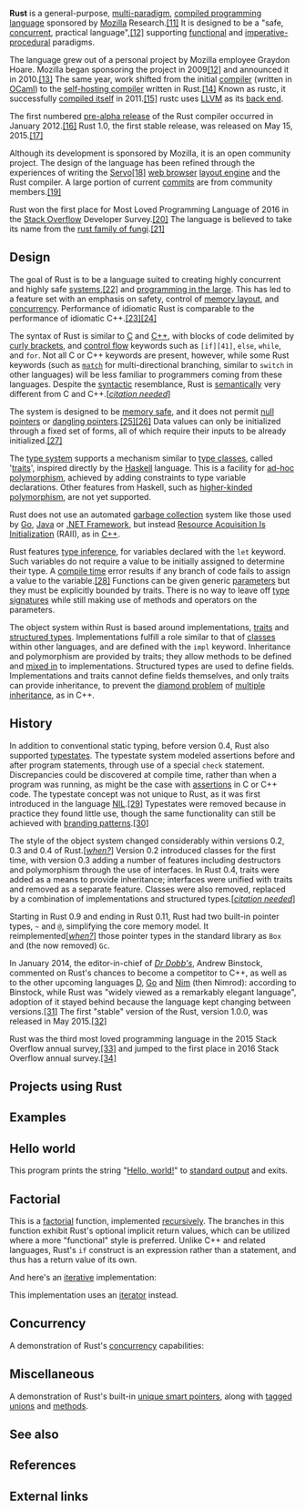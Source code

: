 **Rust** is a general-purpose, [multi-paradigm][0], [compiled programming language][1] sponsored by [Mozilla][2] Research.[\[11\]][3] It is designed to be a "safe, [concurrent][4], practical language",[\[12\]][5] supporting [functional][6] and [imperative-procedural][7] paradigms.

The language grew out of a personal project by Mozilla employee Graydon Hoare. Mozilla began sponsoring the project in 2009[\[12\]][5] and announced it in 2010\.[\[13\]][8] The same year, work shifted from the initial [compiler][9] (written in [OCaml][10]) to the [self-hosting compiler][11] written in Rust.[\[14\]][12] Known as rustc, it successfully [compiled itself][13] in 2011\.[\[15\]][14] rustc uses [LLVM][15] as its [back end][16].

The first numbered [pre-alpha release][17] of the Rust compiler occurred in January 2012\.[\[16\]][18] Rust 1.0, the first stable release, was released on May 15, 2015\.[\[17\]][19]

Although its development is sponsored by Mozilla, it is an open community project. The design of the language has been refined through the experiences of writing the [Servo][20][\[18\]][21] [web browser][22] [layout engine][23] and the Rust compiler. A large portion of current [commits][24] are from community members.[\[19\]][25]

Rust won the first place for Most Loved Programming Language of 2016 in the [Stack Overflow][26] Developer Survey.[\[20\]][27] The language is believed to take its name from the [rust family of fungi][28].[\[21\]][29]

## Design

The goal of Rust is to be a language suited to creating highly concurrent and highly safe [systems][30],[\[22\]][31] and [programming in the large][32]. This has led to a feature set with an emphasis on safety, control of [memory layout][33], and [concurrency][34]. Performance of idiomatic Rust is comparable to the performance of idiomatic C++.[\[23\]][35][\[24\]][36]

The syntax of Rust is similar to [C][37] and [C++][38], with blocks of code delimited by [curly brackets][39], and [control flow][40] keywords such as `[if][41]`, `else`, `while`, and `for`. Not all C or C++ keywords are present, however, while some Rust keywords (such as [`match`][42] for multi-directional branching, similar to `switch` in other languages) will be less familiar to programmers coming from these languages. Despite the [syntactic][43] resemblance, Rust is [semantically][44] very different from C and C++.\[_[citation needed][45]_\]

The system is designed to be [memory safe][46], and it does not permit [null pointers][47] or [dangling pointers][48].[\[25\]][49][\[26\]][50] Data values can only be initialized through a fixed set of forms, all of which require their inputs to be already initialized.[\[27\]][51]

The [type system][52] supports a mechanism similar to [type classes][53], called '[traits][54]', inspired directly by the [Haskell][55] language. This is a facility for [ad-hoc polymorphism][56], achieved by adding constraints to type variable declarations. Other features from Haskell, such as [higher-kinded polymorphism][57], are not yet supported.

Rust does not use an automated [garbage collection][58] system like those used by [Go][59], [Java][60] or [.NET Framework][61], but instead [Resource Acquisition Is Initialization][62] (RAII), as in [C++][38].

Rust features [type inference][63], for variables declared with the `let` keyword. Such variables do not require a value to be initially assigned to determine their type. A [compile time][64] error results if any branch of code fails to assign a value to the variable.[\[28\]][65] Functions can be given generic [parameters][66] but they must be explicitly bounded by traits. There is no way to leave off [type signatures][67] while still making use of methods and operators on the parameters.

The object system within Rust is based around implementations, [traits][54] and [structured types][68]. Implementations fulfill a role similar to that of [classes][69] within other languages, and are defined with the `impl` keyword. Inheritance and polymorphism are provided by traits; they allow methods to be defined and [mixed in][70] to implementations. Structured types are used to define fields. Implementations and traits cannot define fields themselves, and only traits can provide inheritance, to prevent the [diamond problem][71] of [multiple inheritance][72], as in C++.

## History

In addition to conventional static typing, before version 0.4, Rust also supported [typestates][73]. The typestate system modeled assertions before and after program statements, through use of a special `check` statement. Discrepancies could be discovered at compile time, rather than when a program was running, as might be the case with [assertions][74] in C or C++ code. The typestate concept was not unique to Rust, as it was first introduced in the language [NIL][75].[\[29\]][76] Typestates were removed because in practice they found little use, though the same functionality can still be achieved with [branding patterns][77].[\[30\]][78]

The style of the object system changed considerably within versions 0.2, 0.3 and 0.4 of Rust.\[_[when?][79]_\] Version 0.2 introduced classes for the first time, with version 0.3 adding a number of features including destructors and polymorphism through the use of interfaces. In Rust 0.4, traits were added as a means to provide inheritance; interfaces were unified with traits and removed as a separate feature. Classes were also removed, replaced by a combination of implementations and structured types.\[_[citation needed][45]_\]

Starting in Rust 0.9 and ending in Rust 0.11, Rust had two built-in pointer types, `~` and `@`, simplifying the core memory model. It reimplemented\[_[when?][79]_\] those pointer types in the standard library as `Box` and (the now removed) `Gc`.

In January 2014, the editor-in-chief of _[Dr Dobb's][80]_, Andrew Binstock, commented on Rust's chances to become a competitor to C++, as well as to the other upcoming languages [D][81], [Go][59] and [Nim][82] (then Nimrod): according to Binstock, while Rust was "widely viewed as a remarkably elegant language", adoption of it stayed behind because the language kept changing between versions.[\[31\]][83] The first "stable" version of the Rust, version 1.0.0, was released in May 2015\.[\[32\]][84]

Rust was the third most loved programming language in the 2015 Stack Overflow annual survey,[\[33\]][85] and jumped to the first place in 2016 Stack Overflow annual survey.[\[34\]][86]

## Projects using Rust

## Examples

## Hello world

This program prints the string "[Hello, world!][87]" to [standard output][88] and exits.

## Factorial

This is a [factorial][89] function, implemented [recursively][90]. The branches in this function exhibit Rust's optional implicit return values, which can be utilized where a more "functional" style is preferred. Unlike C++ and related languages, Rust's `if` construct is an expression rather than a statement, and thus has a return value of its own.

And here's an [iterative][91] implementation:

This implementation uses an [iterator][92] instead.

## Concurrency

A demonstration of Rust's [concurrency][93] capabilities:

## Miscellaneous

A demonstration of Rust's built-in [unique smart pointers][94], along with [tagged unions][95] and [methods][96].

## See also

## References

## External links

[0]: /wiki/Multi-paradigm_programming_language "Multi-paradigm programming language"
[1]: /wiki/Compiled_programming_language "Compiled programming language"
[2]: /wiki/Mozilla "Mozilla"
[3]: #cite_note-lamda-11
[4]: /wiki/Concurrent_programming_language "Concurrent programming language"
[5]: #cite_note-FAQ_-_The_Rust_Project-12
[6]: /wiki/Functional_programming "Functional programming"
[7]: /wiki/Procedural_programming "Procedural programming"
[8]: #cite_note-future-tense-13
[9]: /wiki/Compiler "Compiler"
[10]: /wiki/OCaml "OCaml"
[11]: /wiki/Self-hosting_compiler "Self-hosting compiler"
[12]: #cite_note-rust-in-rust-14
[13]: /wiki/Bootstrapping_(compilers) "Bootstrapping (compilers)"
[14]: #cite_note-rust-compiles-rust-15
[15]: /wiki/LLVM "LLVM"
[16]: /wiki/Front_and_back_ends "Front and back ends"
[17]: /wiki/Software_release_life_cycle#Pre-alpha "Software release life cycle"
[18]: #cite_note-rustc-0.1-16
[19]: #cite_note-17
[20]: /wiki/Servo_(layout_engine) "Servo (layout engine)"
[21]: #cite_note-rustinservo-18
[22]: /wiki/Web_browser "Web browser"
[23]: /wiki/Layout_engine "Layout engine"
[24]: /wiki/Commit_(version_control) "Commit (version control)"
[25]: #cite_note-contributors-19
[26]: /wiki/Stack_Overflow "Stack Overflow"
[27]: #cite_note-20
[28]: /wiki/Rust_(fungus) "Rust (fungus)"
[29]: #cite_note-rust-name-21
[30]: /wiki/System_programming "System programming"
[31]: #cite_note-infoq2012-22
[32]: /wiki/Programming_in_the_large "Programming in the large"
[33]: /wiki/Memory_map "Memory map"
[34]: /wiki/Concurrency_(computer_science) "Concurrency (computer science)"
[35]: #cite_note-cpp-design-goals-23
[36]: #cite_note-how-fast-is-rust-24
[37]: /wiki/C_(programming_language) "C (programming language)"
[38]: /wiki/C%2B%2B "C++"
[39]: /wiki/Bracket#Curly_brackets "Bracket"
[40]: /wiki/Control_flow "Control flow"
[41]: /wiki/Conditional_(computer_programming) "Conditional (computer programming)"
[42]: /wiki/Pattern_matching "Pattern matching"
[43]: /wiki/Syntax_(programming_languages) "Syntax (programming languages)"
[44]: /wiki/Semantics_(computer_science) "Semantics (computer science)"
[45]: /wiki/Wikipedia:Citation_needed "Wikipedia:Citation needed"
[46]: /wiki/Memory_safe "Memory safe"
[47]: /wiki/Null_pointer "Null pointer"
[48]: /wiki/Dangling_pointer "Dangling pointer"
[49]: #cite_note-cnet-25
[50]: #cite_note-lwn-26
[51]: #cite_note-lang-faq-27
[52]: /wiki/Type_system "Type system"
[53]: /wiki/Type_class "Type class"
[54]: /wiki/Trait_(computer_programming) "Trait (computer programming)"
[55]: /wiki/Haskell_(programming_language) "Haskell (programming language)"
[56]: /wiki/Ad-hoc_polymorphism "Ad-hoc polymorphism"
[57]: /wiki/Type_class#Higher-kinded_polymorphism "Type class"
[58]: /wiki/Garbage_collection_(computer_science) "Garbage collection (computer science)"
[59]: /wiki/Go_(programming_language) "Go (programming language)"
[60]: /wiki/Java_(programming_language) "Java (programming language)"
[61]: /wiki/.NET_Framework ".NET Framework"
[62]: /wiki/Resource_Acquisition_Is_Initialization "Resource Acquisition Is Initialization"
[63]: /wiki/Type_inference "Type inference"
[64]: /wiki/Compile_time "Compile time"
[65]: #cite_note-type-inference-28
[66]: /wiki/Parameter_(computer_programming) "Parameter (computer programming)"
[67]: /wiki/Type_signature "Type signature"
[68]: /wiki/Struct_(C_programming_language) "Struct (C programming language)"
[69]: /wiki/Class_(computer_programming) "Class (computer programming)"
[70]: /wiki/Mixin "Mixin"
[71]: /wiki/Diamond_problem "Diamond problem"
[72]: /wiki/Multiple_inheritance "Multiple inheritance"
[73]: /wiki/Typestate_analysis "Typestate analysis"
[74]: /wiki/Assertion_(computing) "Assertion (computing)"
[75]: /wiki/NIL_(programming_language) "NIL (programming language)"
[76]: #cite_note-typestate-29
[77]: /w/index.php?title=Branding_pattern&action=edit&redlink=1 "Branding pattern (page does not exist)"
[78]: #cite_note-branding-patterns-30
[79]: /wiki/Wikipedia:Manual_of_Style/Dates_and_numbers#Chronological_items "Wikipedia:Manual of Style/Dates and numbers"
[80]: /wiki/Dr_Dobb%27s "Dr Dobb's"
[81]: /wiki/D_(programming_language) "D (programming language)"
[82]: /wiki/Nim_(programming_language) "Nim (programming language)"
[83]: #cite_note-31
[84]: #cite_note-32
[85]: #cite_note-33
[86]: #cite_note-34
[87]: /wiki/Hello,_world! "Hello, world!"
[88]: /wiki/Standard_output "Standard output"
[89]: /wiki/Factorial "Factorial"
[90]: /wiki/Recursion_(computer_science) "Recursion (computer science)"
[91]: /wiki/Iteration "Iteration"
[92]: /wiki/Iterator "Iterator"
[93]: /wiki/Concurrent_computing "Concurrent computing"
[94]: /wiki/Smart_pointer "Smart pointer"
[95]: /wiki/Tagged_union "Tagged union"
[96]: /wiki/Method_(computer_programming) "Method (computer programming)"